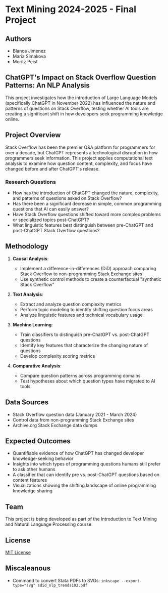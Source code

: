 # Text Mining 2024-2025 - Final Project

## Authors

- Blanca Jimenez
- Maria Simakova
- Moritz Peist

## ChatGPT's Impact on Stack Overflow Question Patterns: An NLP Analysis

This project investigates how the introduction of Large Language Models (specifically ChatGPT in November 2022) has influenced the nature and patterns of questions on Stack Overflow, testing whether AI tools are creating a significant shift in how developers seek programming knowledge online.

## Project Overview

Stack Overflow has been the premier Q&A platform for programmers for over a decade, but ChatGPT represents a technological disruption in how programmers seek information. This project applies computational text analysis to examine how question content, complexity, and focus have changed before and after ChatGPT's release.

### Research Questions

- How has the introduction of ChatGPT changed the nature, complexity, and patterns of questions asked on Stack Overflow?
- Has there been a significant decrease in simple, common programming questions that AI can easily answer?
- Have Stack Overflow questions shifted toward more complex problems or specialized topics post-ChatGPT?
- What linguistic features best distinguish between pre-ChatGPT and post-ChatGPT Stack Overflow questions?

## Methodology

1. **Causal Analysis**:
   - Implement a difference-in-differences (DiD) approach comparing Stack Overflow to non-programming Stack Exchange sites
   - Use synthetic control methods to create a counterfactual "synthetic Stack Overflow"

2. **Text Analysis**:
   - Extract and analyze question complexity metrics
   - Perform topic modeling to identify shifting question focus areas
   - Analyze linguistic features and technical vocabulary usage

3. **Machine Learning**:
   - Train classifiers to distinguish pre-ChatGPT vs. post-ChatGPT questions
   - Identify key features that characterize the changing nature of questions
   - Develop complexity scoring metrics

4. **Comparative Analysis**:
   - Compare question patterns across programming domains
   - Test hypotheses about which question types have migrated to AI tools

## Data Sources

- Stack Overflow question data (January 2021 - March 2024)
- Control data from non-programming Stack Exchange sites
- Archive.org Stack Exchange data dumps

## Expected Outcomes

- Quantifiable evidence of how ChatGPT has changed developer knowledge-seeking behavior
- Insights into which types of programming questions humans still prefer to ask other humans
- A classifier that can identify pre vs. post-ChatGPT questions based on content features
- Visualizations showing the shifting landscape of online programming knowledge sharing

## Team

This project is being developed as part of the Introduction to Text Mining and Natural Language Processing course.

## License

[MIT License](LICENSE)

## Miscaleanous

- Command to convert Stata PDFs to SVGs: `inkscape --export-type="svg" sdid_nlp_trends102.pdf`
